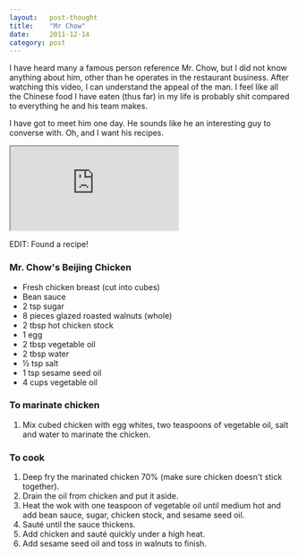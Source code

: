 ```yaml
---
layout:   post-thought
title:    "Mr Chow"
date:     2011-12-14
category: post
---
```


I have heard many a famous person reference Mr. Chow, but I did not know anything about him, other than he operates in the restaurant business. After watching this video, I can understand the appeal of the man. I feel like all the Chinese food I have eaten (thus far) in my life is probably shit compared to everything he and his team makes.

I have got to meet him one day. He sounds like he an interesting guy to converse with. Oh, and I want his recipes.

<div class="media-container">
  <iframe src="https://www.nowness.com/iframe?id=2518956993001" allowfullscreen mozallowfullscreen webkitallowfullscreen></iframe>
</div>

EDIT: Found a recipe!

### Mr. Chow's Beijing Chicken

* Fresh chicken breast (cut into cubes)
* Bean sauce
* 2 tsp sugar
* 8 pieces glazed roasted walnuts (whole)
* 2 tbsp hot chicken stock
* 1 egg
* 2 tbsp vegetable oil
* 2 tbsp water
* ½ tsp salt
* 1 tsp sesame seed oil
* 4 cups vegetable oil

### To marinate chicken

1. Mix cubed chicken with egg whites, two teaspoons of vegetable oil, salt and water to marinate the chicken.

### To cook

1. Deep fry the marinated chicken 70% (make sure chicken doesn't stick together).
2. Drain the oil from chicken and put it aside.
3. Heat the wok with one teaspoon of vegetable oil until medium hot and add bean sauce, sugar, chicken stock, and sesame seed oil.
4. Sauté until the sauce thickens.
5. Add chicken and sauté quickly under a high heat.
6. Add sesame seed oil and toss in walnuts to finish.